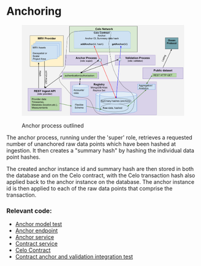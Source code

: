 # Anchoring

<figure><img src="../../.gitbook/assets/anchor.png" alt=""><figcaption><p>Anchor process outlined</p></figcaption></figure>



The anchor process, running under the 'super' role, retrieves a requested number of unanchored raw data points which have been hashed at ingestion. It then creates a "summary hash" by hashing the individual data point hashes.&#x20;

The created anchor instance id and summary hash are then stored in both the database and on the Celo contract, with the Celo transaction hash also applied back to the anchor instance on the database. The anchor instance id is then applied to each of the raw data points that comprise the transaction.

### Relevant code:

* [Anchor model test](https://github.com/MRV-Studio/openmrv-server/blob/main/src/test/anchor.model.spec.ts)
* [Anchor endpoint](https://github.com/MRV-Studio/openmrv-server/blob/cf60350381d5c98918a3d18ee90139680e5e492f/src/controller/super.controller.ts#L96)
* [Anchor service](https://github.com/MRV-Studio/openmrv-server/blob/main/src/service/anchor.service.ts)
* [Contract service](https://github.com/MRV-Studio/openmrv-server/blob/main/src/service/contract.service.ts)
* [Celo Contract](https://github.com/MRV-Studio/openmrv-contract/blob/main/contracts/GeodataAnchor.sol)
* [Contract anchor and validation integration test](https://github.com/MRV-Studio/openmrv-server/blob/main/src/test/localnode.test.ts)
